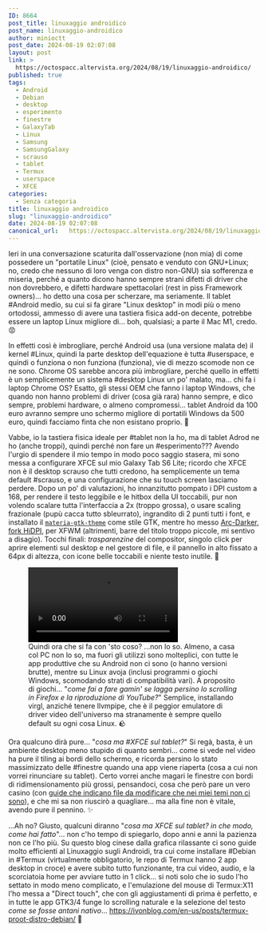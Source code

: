 ```yaml
---
ID: 8664
post_title: linuxaggio androidico
post_name: linuxaggio-androidico
author: minioctt
post_date: 2024-08-19 02:07:08
layout: post
link: >
  https://octospacc.altervista.org/2024/08/19/linuxaggio-androidico/
published: true
tags:
  - Android
  - Debian
  - desktop
  - esperimento
  - finestre
  - GalaxyTab
  - Linux
  - Samsung
  - SamsungGalaxy
  - scrauso
  - tablet
  - Termux
  - userspace
  - XFCE
categories:
  - Senza categoria
title: linuxaggio androidico
slug: "linuxaggio-androidico"
date: 2024-08-19 02:07:08
canonical_url:   https://octospacc.altervista.org/2024/08/19/linuxaggio-androidico/
---
```

<!-- wp:paragraph -->
<p markdown="1">Ieri in una conversazione scaturita dall'osservazione (non mia) di come possedere un "portatile Linux" (cioè, pensato e venduto con GNU+Linux; no, credo che nessuno di loro venga con distro non-GNU) sia sofferenza e miseria, perché a quanto dicono hanno sempre strani difetti di driver che non dovrebbero, e difetti hardware spettacolari (rest in piss Framework owners)... ho detto una cosa per scherzare, ma seriamente. Il tablet #Android medio, su cui si fa girare "Linux desktop" in modi più o meno ortodossi, ammesso di avere una tastiera fisica add-on decente, potrebbe essere un laptop Linux migliore di... boh, qualsiasi; a parte il Mac M1, credo. 😡️</p>
<!-- /wp:paragraph -->

<!-- wp:paragraph -->
<p markdown="1">In effetti così è imbrogliare, perché Android usa (una versione malata de) il kernel #Linux, quindi la parte desktop dell'equazione è tutta #userspace, e quindi o funziona o non funziona (funziona), vie di mezzo scomode non ce ne sono. Chrome OS sarebbe ancora più imbrogliare, perché quello in effetti è un semplicemente un sistema #desktop Linux un po' malato, ma... chi fa i laptop Chrome OS? Esatto, gli stessi OEM che fanno i laptop Windows, che quando non hanno problemi di driver (cosa già rara) hanno sempre, e dico sempre, problemi hardware, o almeno compromessi... tablet Android da 100 euro avranno sempre uno schermo migliore di portatili Windows da 500 euro, quindi facciamo finta che non esistano proprio. 👻️</p>
<!-- /wp:paragraph -->

<!-- wp:paragraph -->
<p markdown="1">Vabbe, io la tastiera fisica ideale per #tablet non la ho, ma di tablet Adrod ne ho (anche troppi), quindi perché non fare un #esperimento??? Avendo l'urgio di spendere il mio tempo in modo poco saggio stasera, mi sono messa a configurare XFCE sul mio Galaxy Tab S6 Lite; ricordo che XFCE non è il desktop scrauso che tutti credono, ha semplicemente un tema default #scrauso, e una configurazione che su touch screen lasciamo perdere. Dopo un po' di valutazioni, ho innanzitutto pompato i DPI custom a 168, per rendere il testo leggibile e le hitbox della UI toccabili, pur non volendo scalare tutta l'interfaccia a 2x (troppo grossa), o usare scaling frazionale (pupù cacca tutto sbleurrato), ingrandito di 2 punti tutti i font, e installato il <a href="https://github.com/nana-4/materia-theme"><code>materia-gtk-theme</code></a> come stile GTK, mentre ho messo <a href="https://github.com/loichu/arc-theme-xfwm4-hidpi">Arc-Darker, fork HiDPI</a>, per XFWM (altrimenti, barre del titolo troppo piccole, mi sentivo a disagio). Tocchi finali: <em>trasparenzine</em> del compositor, singolo click per aprire elementi sul desktop e nel gestore di file, e il pannello in alto fissato a 64px di altezza, con icone belle toccabili e niente testo inutile. 💯️</p>
<!-- /wp:paragraph -->

<!-- wp:paragraph -->
<p markdown="1"></p>
<!-- /wp:paragraph -->

<!-- wp:video {"id":8663} -->
<figure class="wp-block-video"><video controls src="https://octospacc.github.io/microblog-mirror/assets/uploads/2024/08/lv_0_20240819005802.mp4"></video><figcaption class="wp-element-caption">Quindi ora che si fa con 'sto coso? ...non lo so. Almeno, a casa col PC non lo so, ma fuori gli utilizzi sono molteplici, con tutte le app produttive che su Android non ci sono (o hanno versioni brutte), mentre su Linux avoja (inclusi programmi o giochi Windows, scomodando strati di compatibilità vari). A proposito di giochi... "<em>come fai a fare gamin' se lagga persino lo scrolling in Firefox e la riproduzione di YouTube?</em>" Semplice, installando virgl, anziché tenere llvmpipe, che è il peggior emulatore di driver video dell'universo ma stranamente è sempre quello default su ogni cosa Linux. 🪨️</figcaption></figure>
<!-- /wp:video -->

<!-- wp:paragraph -->
<p markdown="1"></p>
<!-- /wp:paragraph -->

<!-- wp:paragraph -->
<p markdown="1">Ora qualcuno dirà pure... "<em>cosa ma #XFCE sul tablet?</em>" Si regà, basta, è un ambiente desktop meno stupido di quanto sembri... come si vede nel video ha pure il tiling ai bordi dello schermo, e ricorda persino lo stato massimizzato delle #finestre quando una app viene riaperta (cosa a cui non vorrei rinunciare su tablet). Certo vorrei anche magari le finestre con bordi di ridimensionamento più grossi, pensandoci, cosa che però pare un vero casino (con <a href="https://superuser.com/questions/436541/how-do-you-increase-the-resize-border-thickness-in-xubuntu-12-04">guide che indicano file da modificare che nei miei temi non ci sono</a>), e che mi sa non riuscirò a quagliare... ma alla fine non è vitale, avendo pure il pennino. ✨️</p>
<!-- /wp:paragraph -->

<!-- wp:paragraph -->
<p markdown="1">...Ah no? Giusto, qualcuni diranno "<em>cosa ma XFCE sul tablet? in che modo, come hai fatto</em>"... non c'ho tempo di spiegarlo, dopo anni e anni la pazienza non ce l'ho più. Su questo blog cinese dalla grafica rilassante ci sono guide molto efficienti al Linuxaggio sugli Androidi, tra cui come installare #Debian in #Termux (virtualmente obbligatorio, le repo di Termux hanno 2 app desktop in croce) e avere subito tutto funzionante, tra cui video, audio, e la scorciatoia home per avviare tutto in 1 click... si noti solo che io sudo l'ho settato in modo meno complicato, e l'emulazione del mouse di Termux:X11 l'ho messa a "Direct touch", che con gli aggiustamenti di prima è perfetto, e in tutte le app GTK3/4 funge lo scrolling naturale e la selezione del testo <em>come se fosse antani nativo</em>... <a href="https://ivonblog.com/en-us/posts/termux-proot-distro-debian/">https://ivonblog.com/en-us/posts/termux-proot-distro-debian/</a> 🙏️</p>
<!-- /wp:paragraph -->